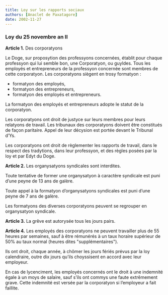 ```yaml
---
title: Loy sur les rapports sociaux
authors: [Anaclet de Paxatagore]
date: 2002-11-27
---
```


### Loy du 25 novembre an II

**Article 1.** Des corporatyons

Le Doge, sur proposytion des professyons concernées, établit pour chaque professyon qui lui semble bon, une Corporatyon, ou guyldes.
Tous les employés et entrepreneurs de la professyon concernée sont membres de cette corporatyon.
Les corporatyons siègent en trosy formatyon :
-  formatyon des employés,
-  formatyon des entrepreneurs,
-  formatyon des employés et entrepreneurs.

La formatyon des employés et entrepreneurs adopte le statut de la corporatyon.

Les corporatyons ont droit de justyce sur leurs membres pour leurs relatyons de travail. Les tribunaux des corporatyons doivent être constitués de façon paritaire. Appel de leur décysion est portée devant le Tribunal d’Ys.

Les corporatyons ont droit de règlementer les rapports de travail, dans le respect des tradytions, dans leur professyon, et des règles posées par la loy et par Edyt du Doge.

**Article 2.** Les organysatyons syndicales sont interdites.

Toute tentative de former une organysatyon à caractère syndicale est puni d’une peyne de 13 ans de galère.

Toute appel à la formatyon d’organysatyons syndicales est puni d’une peyne de 7 ans de galère.

Les formatyons des diverses corporatyons peuvent se regrouper en organysatyon syndicale.

**Article 3.** La grêve est autorysée tous les jours pairs.

**Article 4.** Les employés des corporatyons ne peuvent travailler plus de 55 heures par semaines, sauf à être rémunérés à un taux horaire supérieur de 50% au taux normal (heures dites "supplémentaires").

Ils ont droit, chaque année, à chômer les jours fériés prévus par la loy calendraire, outre dix jours qu’ils choyssisent en accord avec leur employeur.

En cas de lycenciment, les employés concernés ont le droit à une indemnité égale à un moys de salaire, sauf s’ils ont commys une faute extrêmement grave. Cette indemnité est versée par la corporatyon si l’employeur a fait faillite.
